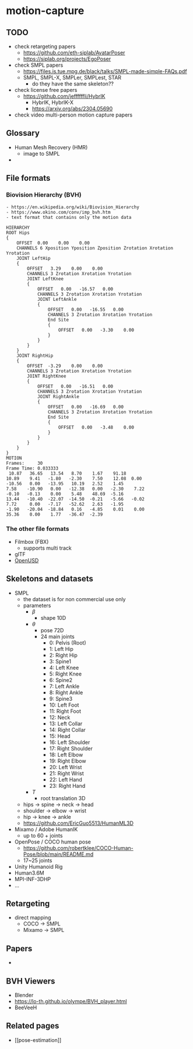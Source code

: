 # motion-capture

## TODO

- check retargeting papers
    - https://github.com/eth-siplab/AvatarPoser
    - https://siplab.org/projects/EgoPoser
- check SMPL papers
    - https://files.is.tue.mpg.de/black/talks/SMPL-made-simple-FAQs.pdf
    - SMPL, SMPL-X, SMPLer, SMPLest, STAR
        - do they have the same skeleton??
- check license free papers
    - https://github.com/jeffffffli/HybrIK
        - HybrIK, HybrIK-X
        - https://arxiv.org/abs/2304.05690
- check video multi-person motion capture papers

## Glossary

- Human Mesh Recovery (HMR)
    - image to SMPL
- 

## File formats

### Biovision Hierarchy (BVH)

    - https://en.wikipedia.org/wiki/Biovision_Hierarchy
    - https://www.okino.com/conv/imp_bvh.htm
    - text format that contains only the motion data

```bvh
HIERARCHY
ROOT Hips
{
	OFFSET	0.00	0.00	0.00
	CHANNELS 6 Xposition Yposition Zposition Zrotation Xrotation Yrotation
	JOINT LeftHip
	{
		OFFSET	 3.29	 0.00	 0.00
		CHANNELS 3 Zrotation Xrotation Yrotation
		JOINT LeftKnee
		{
			OFFSET	 0.00	-16.57	 0.00
			CHANNELS 3 Zrotation Xrotation Yrotation
			JOINT LeftAnkle
			{
				OFFSET	 0.00	-16.55	 0.00
				CHANNELS 3 Zrotation Xrotation Yrotation
				End Site 
				{
					OFFSET	 0.00	-3.30	 0.00
				}
			}
		}
	}
	JOINT RightHip
	{
		OFFSET	-3.29	 0.00	 0.00
		CHANNELS 3 Zrotation Xrotation Yrotation
		JOINT RightKnee
		{
			OFFSET	 0.00	-16.51	 0.00
			CHANNELS 3 Zrotation Xrotation Yrotation
			JOINT RightAnkle
			{
				OFFSET	 0.00	-16.69	 0.00
				CHANNELS 3 Zrotation Xrotation Yrotation
				End Site 
				{
					OFFSET	 0.00	-3.48	 0.00
				}
			}
		}
	}
}
MOTION
Frames:     30
Frame Time: 0.033333
 10.87	 36.65	 13.54	 8.70	 1.67	 91.18	 
10.89	 9.41	-1.80	-2.30	 7.50	 12.08	0.00
-10.56	 0.00	-13.95	 10.19	 2.52	 1.45	 
7.58	-10.90	 0.00	-12.38	 0.00	-2.30	 7.22
-0.10	-0.13	 0.00	 5.48	 48.69	-5.16	 
13.44	-10.40	-22.07	-14.50	-0.21	-5.66	-0.02
7.72	 0.00	-7.17	-52.62	 2.63	-1.95	
-1.90	-20.04	-18.84	 0.16	-4.85	 0.01	 0.00
35.36	 0.00	 1.77	-36.47	-2.39
```

### The other file formats

- Filmbox (FBX)
    - supports multi track
- glTF
- [OpenUSD](open-usd.md)

## Skeletons and datasets

- SMPL
    - the dataset is for non commercial use only
    - parameters
        - $\beta$
            - shape 10D
        - $\theta$
            - pose 72D
            - 24 main joints
                - 0: Pelvis (Root)
                - 1: Left Hip
                - 2: Right Hip
                - 3: Spine1
                - 4: Left Knee
                - 5: Right Knee
                - 6: Spine2
                - 7: Left Ankle
                - 8: Right Ankle
                - 9: Spine3
                - 10: Left Foot
                - 11: Right Foot
                - 12: Neck
                - 13: Left Collar
                - 14: Right Collar
                - 15: Head
                - 16: Left Shoulder
                - 17: Right Shoulder
                - 18: Left Elbow
                - 19: Right Elbow
                - 20: Left Wrist
                - 21: Right Wrist
                - 22: Left Hand
                - 23: Right Hand
        - $T$
            - root translation 3D
    - hips -> spine -> neck -> head
    - shoulder -> elbow -> wrist
    - hip -> knee -> ankle
    - https://github.com/EricGuo5513/HumanML3D
- Mixamo / Adobe HumanIK
    - up to 60 + joints
- OpenPose / COCO human pose
    - https://github.com/robertklee/COCO-Human-Pose/blob/main/README.md
    - 17~25 joints
- Unity Humanoid Rig
- Human3.6M
- MPI-INF-3DHP
- ...

## Retargeting

- direct mapping
    - COCO -> SMPL
    - Mixamo -> SMPL

## Papers

- 

## BVH Viewers

- Blender
- https://lo-th.github.io/olympe/BVH_player.html
- BeeVeeH

## Related pages

- [[pose-estimation]]
